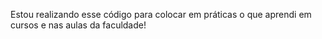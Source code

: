 Estou realizando esse código para colocar em práticas o que aprendi em cursos e nas aulas da faculdade!